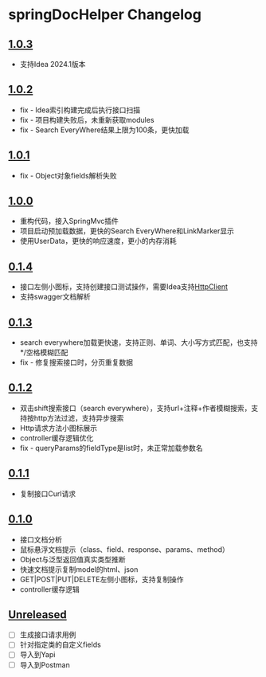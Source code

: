<!-- Keep a Changelog guide -> https://keepachangelog.com -->

# springDocHelper Changelog

## [1.0.3]
- 支持Idea 2024.1版本

## [1.0.2]
- fix - Idea索引构建完成后执行接口扫描
- fix - 项目构建失败后，未重新获取modules
- fix - Search EveryWhere结果上限为100条，更快加载

## [1.0.1]
- fix - Object对象fields解析失败

## [1.0.0]
- 重构代码，接入SpringMvc插件
- 项目启动预加载数据，更快的Search EveryWhere和LinkMarker显示
- 使用UserData，更快的响应速度，更小的内存消耗

## [0.1.4]
- 接口左侧小图标，支持创建接口测试操作，需要Idea支持[HttpClient](https://www.jetbrains.com/help/idea/2023.3/http-client-in-product-code-editor.html)
- 支持swagger文档解析

## [0.1.3]
- search everywhere加载更快速，支持正则、单词、大小写方式匹配，也支持*/空格模糊匹配
- fix - 修复搜索接口时，分页重复数据

## [0.1.2]
- 双击shift搜索接口（search everywhere），支持url+注释+作者模糊搜索，支持按http方法过滤，支持异步搜索
- Http请求方法小图标展示
- controller缓存逻辑优化
- fix - queryParams的fieldType是list时，未正常加载参数名

## [0.1.1]
- 复制接口Curl请求

## [0.1.0]
- 接口文档分析
- 鼠标悬浮文档提示（class、field、response、params、method）
- Object与泛型返回值真实类型推断
- 快速文档提示复制model的html、json
- GET|POST|PUT|DELETE左侧小图标，支持复制操作
- controller缓存逻辑

## [Unreleased]
- [ ] 生成接口请求用例
- [ ] 针对指定类的自定义fields
- [ ] 导入到Yapi
- [ ] 导入到Postman

[Unreleased]: https://github.com/OptimisticGeek/spring-doc-helper/compare/v0.1.2...HEAD
[0.1.0]: https://github.com/OptimisticGeek/spring-doc-helper/releases/tag/v0.1.0
[0.1.1]: https://github.com/OptimisticGeek/spring-doc-helper/releases/tag/v0.1.1
[0.1.2]: https://github.com/OptimisticGeek/spring-doc-helper/releases/tag/v0.1.2
[0.1.3]: https://github.com/OptimisticGeek/spring-doc-helper/releases/tag/v0.1.3
[0.1.4]: https://github.com/OptimisticGeek/spring-doc-helper/releases/tag/v0.1.4
[1.0.0]: https://github.com/OptimisticGeek/spring-doc-helper/releases/tag/v1.0.0
[1.0.1]: https://github.com/OptimisticGeek/spring-doc-helper/releases/tag/v1.0.1
[1.0.2]: https://github.com/OptimisticGeek/spring-doc-helper/releases/tag/v1.0.2
[1.0.3]: https://github.com/OptimisticGeek/spring-doc-helper/releases/tag/v1.0.3
